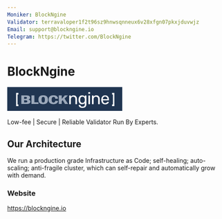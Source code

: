 ```yaml
---
Moniker: BlockNgine
Validator: terravaloper1f2t96sz9hnwsqnneux6v28xfgn07pkxjduvwjz
Email: support@blockngine.io
Telegram: https://twitter.com/BlockNgine
---
```


# BlockNgine

![blockngine](blockengine-full.png)

Low-fee | Secure | Reliable Validator Run By Experts.

## Our Architecture

We run a production grade Infrastructure as Code; self-healing; auto-scaling; anti-fragile cluster, which can self-repair and automatically grow with demand.

### Website

https://blockngine.io
